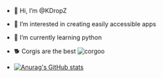 - 👋 Hi, I’m @KDropZ
- 👀 I’m interested in creating easily accessible apps
- 🌱 I’m currently learning python
- 🐕 Corgis are the best
![corgoo](https://user-images.githubusercontent.com/77630187/163626982-04bd84e7-6bb6-42f6-ab22-b6398df2fb18.gif)


- [![Anurag's GitHub stats](https://github-readme-stats.vercel.app/api?username=kdropz)](https://github.com/anuraghazra/github-readme-stats)
